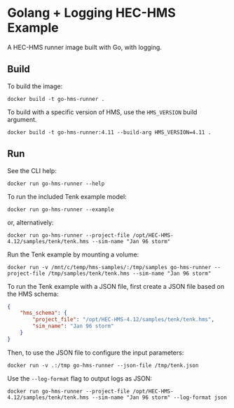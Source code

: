 # Golang + Logging HEC-HMS Example

A HEC-HMS runner image built with Go, with logging.

## Build

To build the image:

```
docker build -t go-hms-runner .
```

To build with a specific version of HMS, use the `HMS_VERSION` build argument.

```
docker build -t go-hms-runner:4.11 --build-arg HMS_VERSION=4.11 .
```

## Run

See the CLI help:

```
docker run go-hms-runner --help
```

To run the included Tenk example model:

```
docker run go-hms-runner --example
```

or, alternatively:

```
docker run go-hms-runner --project-file /opt/HEC-HMS-4.12/samples/tenk/tenk.hms --sim-name "Jan 96 storm"
```

Run the Tenk example by mounting a volume:

```
docker run -v /mnt/c/temp/hms-samples/:/tmp/samples go-hms-runner --project-file /tmp/samples/tenk/tenk.hms --sim-name "Jan 96 storm"
```

To run the Tenk example with a JSON file, first create a JSON file based on the HMS schema:

```json
{
    "hms_schema": {
        "project_file": "/opt/HEC-HMS-4.12/samples/tenk/tenk.hms",
        "sim_name": "Jan 96 storm"
    }
}
```

Then, to use the JSON file to configure the input parameters:

```
docker run -v .:/tmp go-hms-runner --json-file /tmp/tenk.json
```

Use the `--log-format` flag to output logs as JSON:

```
docker run go-hms-runner --project-file /opt/HEC-HMS-4.12/samples/tenk/tenk.hms --sim-name "Jan 96 storm" --log-format json
```
